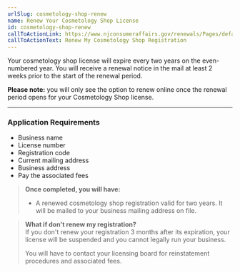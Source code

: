 ```yaml
---
urlSlug: cosmetology-shop-renew
name: Renew Your Cosmetology Shop License
id: cosmetology-shop-renew
callToActionLink: https://www.njconsumeraffairs.gov/renewals/Pages/default.aspx
callToActionText: Renew My Cosmetology Shop Registration
---
```

Your cosmetology shop license will expire every two years on the even-numbered year. You will receive a renewal notice in the mail at least 2 weeks prior to the start of the renewal period.

**Please note:** you will only see the option to renew online once the renewal period opens for your Cosmetology Shop license. 

- - -
### Application Requirements
* Business name
* License number 
* Registration code
* Current mailing address
* Business address
* Pay the associated fees

> **Once completed, you will have:**  
>* A renewed cosmetology shop registration valid for two years. It will be mailed to your business mailing address on file.

>**What if don't renew my registration?**  
>If you don't renew your registration 3 months after its expiration, your license will be suspended and you cannot legally run your business. 
>
>You will have to contact your licensing board for reinstatement procedures and associated fees.